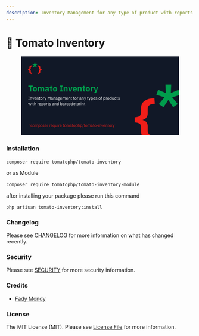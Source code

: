 ```yaml
---
description: Inventory Management for any type of product with reports and barcode print
---
```


# 🚛 Tomato Inventory

<figure><img src="../../.gitbook/assets/screenshot (34).png" alt=""><figcaption></figcaption></figure>

### Installation

```
composer require tomatophp/tomato-inventory
```

or as Module

```
composer require tomatophp/tomato-inventory-module
```

after installing your package please run this command

```
php artisan tomato-inventory:install
```

### Changelog

Please see [CHANGELOG](https://github.com/tomatophp/tomato-inventory/blob/master/CHANGELOG.md) for more information on what has changed recently.

### Security

Please see [SECURITY](https://github.com/tomatophp/tomato-inventory/blob/master/SECURITY.md) for more security information.

### Credits

* [Fady Mondy](mailto:info@3x1.io)

### License

The MIT License (MIT). Please see [License File](https://github.com/tomatophp/tomato-inventory/blob/master/LICENSE.md) for more information.
